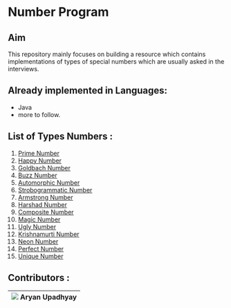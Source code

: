 # Number Program

## Aim
This repository mainly focuses on building a resource which contains implementations of types of special numbers which 
are usually asked in the interviews.

## Already implemented in Languages:
- Java
- more to follow.

## List of Types Numbers :
1. [Prime Number]() 
2. [Happy Number]()
3. [Goldbach Number]()
4. [Buzz Number]()
5. [Automorphic Number]()
6. [Strobogrammatic Number]()
7. [Armstrong Number]()
8. [Harshad Number]()
9. [Composite Number]()
10. [Magic Number]()
11. [Ugly Number]()
12. [Krishnamurti Number]()
13. [Neon Number]()
14. [Perfect Number]()
15. [Unique Number]()

## Contributors : 
| ![](https://github.com/aryan-upa) Aryan Upadhyay |
|--------------------------------------------------|

